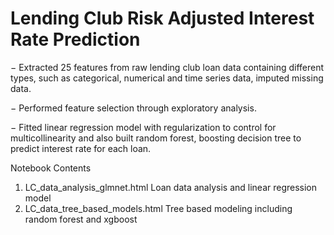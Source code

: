 # Lending Club Risk Adjusted Interest Rate Prediction

 −	Extracted 25 features from raw lending club loan data containing different types, such as categorical, numerical and time series data, imputed missing data.

−	Performed feature selection through exploratory analysis.

−	Fitted linear regression model with regularization to control for multicollinearity and also built random forest, boosting decision tree to predict interest rate for each loan.

Notebook Contents
 1. LC_data_analysis_glmnet.html
    Loan data analysis and linear regression model
 2. LC_data_tree_based_models.html
    Tree based modeling including random forest and xgboost
